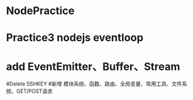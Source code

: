 # NodePractice

# Practice3 nodejs eventloop
# add EventEmitter、Buffer、Stream
#Delete SSHKEY
#新增 模块系统、函数、路由、全局变量、常用工具、文件系统、GET/POST请求